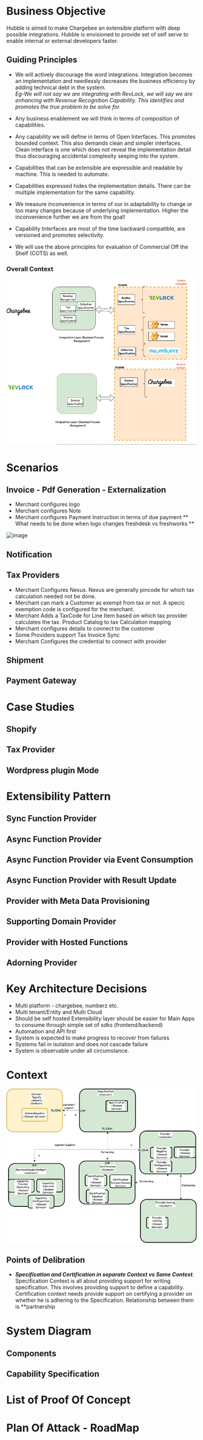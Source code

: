 # Business Objective #
Hubble is aimed to make Chargebee an extensible platform with deep possible integrations. Hubble is envisioned to provide set of self serve to enable internal or external developers faster. 

<p/>

## Guiding Principles ##
* We will actively discourage the word integrations. Integration becomes an implementation and needlessly decreases the business efficiency by adding technical debt in the system.  
*Eg-We will not say we are integrating with RevLock, we will say we are enhancing with Revenue Recognition Capability. This identifies and promotes the true problem to be solve for.*  

* Any business enablement we will think in terms of composition of capabilities. 
  
* Any capability we will define in terms of Open Interfaces. This promotes bounded context. This also demands clean and simpler interfaces. Clean interface is one which does not reveal the implementation detail thus discouraging accidental complexity seeping into the system.  
  
* Capabilities that can be extensible are expressible and readable by machine. This is needed to automate.  
  
* Capabilities expressed hides the implementation details. There can be multiple implementation for the same capability.  
  
* We measure inconvenience in terms of our in adaptability to change or too many changes because of  underlying implementation. Higher the inconvenience further we are from the goal!
  
* Capability Interfaces are most of the time backward compatible, are versioned and promotes selectivity.  
  
* We will use the above principles for evaluation of Commercial Off the Shelf (COTS) as well.  

</p>

### Overall Context ###
![image](./images/01-hubble-overall-context.png "Context")

# Scenarios #

## Invoice - Pdf Generation - Externalization ##
* Merchant configures logo
* Merchant configures Note
* Merchant configures Payment Instruction in terms of due payment
** What needs to be done when logo changes freshdesk vs freshworks ** 

![image](./scenario/04-invoice-pdf-generation.png)

## Notification ##

## Tax Providers ##

* Merchant Configures Nexus. Nexus are generally pincode for which tax calculation needed not be done.
* Merchant can mark a Customer as exempt from tax or not. A specic exemption code is configured for the merchant.
* Merchant Adds a TaxCode for Line Item based on which tax provider calculates the tax. Product Catalog to tax Calculation mapping
* Merchant configures details to connect to the customer
* Some Providers support Tax Invoice Sync
* Merchant Configures the credential to connect with provider

## Shipment ##

## Payment Gateway ## 

# Case Studies #

## Shopify ##
## Tax Provider ##
## Wordpress plugin Mode ##

# Extensibility Pattern #

## Sync Function Provider ##
## Async Function Provider ##
## Async Function Provider via Event Consumption ##
## Async Function Provider with Result Update #
## Provider with Meta Data Provisioning ## 
## Supporting Domain Provider ##
## Provider with Hosted Functions ##
## Adorning Provider ##


# Key Architecture Decisions #

* Multi platform - chargebee, numberz etc.
* Multi tenant/Entity and Multi Cloud
* Should be self hosted Extensibility layer should be easier for Main  Apps to consume through simple set of sdks (frontend/backend)
* Automation and API first
* System is expected to make progress to recover from failures
* Systems fail in isolation and does not cascade failure
* System is observable under  all circumstance.


# 


</p>

# Context #

![image](./images/02-hubble-context.png "Context")


## Points of Delibration ##


* ___*Specification and Certification in separate Context vs Same Context*___. Specification Context is all about providing support for writing specification. This involves providing support to define a capability. Certification context needs provide support on certifying a provider on whether he is adhering to the Specification. Relationship between them is **partnership



# System Diagram #

</p>

## Components ##

</p>

## Capability Specification ##

# List of Proof Of Concept #

</p>

# Plan Of Attack - RoadMap #




